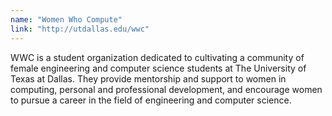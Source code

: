 ```yaml
---
name: "Women Who Compute"
link: "http://utdallas.edu/wwc"
---
```

WWC is a student organization dedicated to cultivating a community of female engineering and computer science students at The University of Texas at Dallas. They provide mentorship and support to women in computing, personal and professional development, and encourage women to pursue a career in the field of engineering and computer science.
